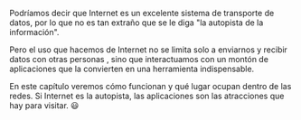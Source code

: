 Podríamos decir que Internet es un excelente sistema de transporte de datos, por lo que no es tan extraño que se le diga "la autopista de la información". 

Pero el uso que hacemos de Internet no se limita solo a enviarnos y recibir datos con otras personas , sino que interactuamos con un montón de aplicaciones que la convierten en una herramienta indispensable. 

En este capítulo veremos cómo funcionan y qué lugar ocupan dentro de las redes. Si Internet es la autopista, las aplicaciones son las atracciones que hay para visitar. :smiley:
